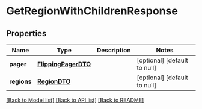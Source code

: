 # GetRegionWithChildrenResponse
## Properties

| Name | Type | Description | Notes |
|------------ | ------------- | ------------- | -------------|
| **pager** | [**FlippingPagerDTO**](FlippingPagerDTO.md) |  | [optional] [default to null] |
| **regions** | [**RegionDTO**](RegionDTO.md) |  | [optional] [default to null] |

[[Back to Model list]](../README.md#documentation-for-models) [[Back to API list]](../README.md#documentation-for-api-endpoints) [[Back to README]](../README.md)

